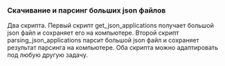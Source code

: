 ### Скачивание и парсинг больших json файлов
Два скрипта. Первый скрипт get_json_applications получает большой json файл и сохраняет его на компьютере. Второй скрипт parsing_json_applications парсит большой json файл и сохраняет результат парсинга на компьютере. Оба скрипта можно адаптировать под любую другую задачу.